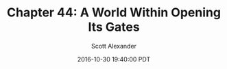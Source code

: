 ---
layout: chapter
title: "Chapter 44: A World Within Opening Its Gates"
author: Scott Alexander
description: http://unsongbook.com/chapter-44-a-world-within-opening-its-gates/
date: 2016-10-30 19:40:00 PDT
length: 3113408
duration: 778
guid: chapter-44-a-world-within-opening-its-gates
---
